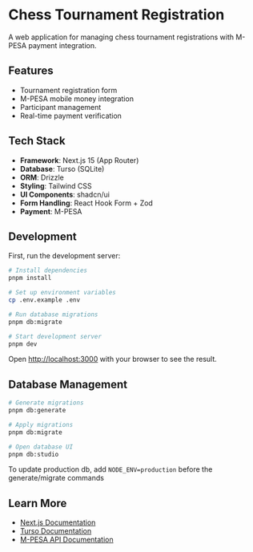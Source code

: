 # Chess Tournament Registration

A web application for managing chess tournament registrations with M-PESA payment integration.

## Features

- Tournament registration form
- M-PESA mobile money integration
- Participant management
- Real-time payment verification

## Tech Stack

- **Framework**: Next.js 15 (App Router)
- **Database**: Turso (SQLite)
- **ORM**: Drizzle
- **Styling**: Tailwind CSS
- **UI Components**: shadcn/ui
- **Form Handling**: React Hook Form + Zod
- **Payment**: M-PESA

## Development

First, run the development server:

```bash
# Install dependencies
pnpm install

# Set up environment variables
cp .env.example .env

# Run database migrations
pnpm db:migrate

# Start development server
pnpm dev
```

Open [http://localhost:3000](http://localhost:3000) with your browser to see the result.

## Database Management

```bash
# Generate migrations
pnpm db:generate

# Apply migrations
pnpm db:migrate

# Open database UI
pnpm db:studio
```

To update production db, add `NODE_ENV=production` before the generate/migrate commands

## Learn More

- [Next.js Documentation](https://nextjs.org/docs)
- [Turso Documentation](https://docs.turso.tech)
- [M-PESA API Documentation](https://developer.safaricom.co.ke)
